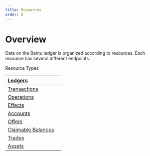 ```yaml
---
title: Resources
order: 0
---
```


# Overview

Data on the Bantu ledger is organized according to resources. Each resource has several different endpoints.

 

Resource Types

| [Ledgers](https://developers.stellar.org/api/resources/ledgers/) |  |
| :--- | :--- |
| [Transactions](https://developers.stellar.org/api/resources/transactions/) |  |
| [Operations](https://developers.stellar.org/api/resources/operations/) |  |
| [Effects](https://developers.stellar.org/api/resources/effects/) |  |
| [Accounts](https://developers.stellar.org/api/resources/accounts/) |  |
| [Offers](https://developers.stellar.org/api/resources/offers/) |  |
| [Claimable Balances](https://developers.stellar.org/api/resources/claimablebalances/) |  |
| [Trades](https://developers.stellar.org/api/resources/trades/) |  |
| [Assets](https://developers.stellar.org/api/resources/assets/) |  |

